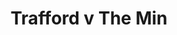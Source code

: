 ---
year: "2010"
serialNumber: "0384" 
game: "Trafford"
title: "Trafford v The Min"
gameLocation: ""
gameDate: ""
result: ""
resultType: ""
type: "game"
---